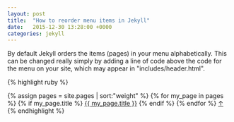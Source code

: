 ```yaml
---
layout: post
title:  "How to reorder menu items in Jekyll"
date:   2015-12-30 13:28:00 +0000
categories: jekyll
---
```

By default Jekyll orders the items (pages) in your menu alphabetically. This can be changed really simply by adding a line of code above the code for the menu on your site, which may appear in "includes/header.html".

{% highlight ruby %}
<nav id="site-nav" class="site-nav">
  {% assign pages = site.pages | sort:"weight"  %}
  {% for my_page in pages %}
    {% if my_page.title %}
    <a class="page-link" href="{{ my_page.url | prepend: site.baseurl }}">{{ my_page.title }}</a>
    {% endif %}
  {% endfor %}
  <a href="#head" class="back-to-top">&#8593;</a>
</nav>
{% endhighlight %}
